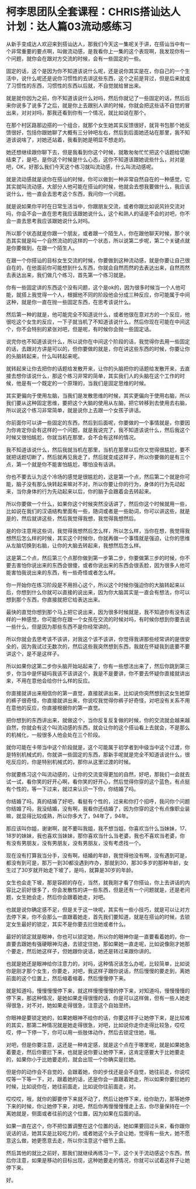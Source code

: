 # 柯李思团队全套课程：CHRIS搭讪达人计划：达人篇03流动感练习

从新手变成达人欢迎来到搭讪达人，那我们今天这一集呢关于讲，在搭讪当中有一个非常重要的要点啊，叫做流动感，是我看你上一集的这个表现啊，我发现你有一个问题，就你会在跟对方交流的时候，会有一些固定的一些。

固定的话，这个是因为你不知道该说什么呢，还是说你其实是在，你自己的一个生活中，说什么呢还是说你习惯性的去讲这些东西，这个之前是背过，但是后来就成了习惯性的东西，习惯性的东西以后就，不自觉就给冒出来。

就是就你因为之前，你不知道该说什么对吗，然后你就记了一些固定的话，然后后来你说多了说多了之后，就是你上去跟别人讲的时候，你就会把这些话不自觉的冒出来，对对对吗，那我还看到你有一个情况，就比如说在那个。

在那个村区路那边搭的一个组合，就那个女生她其实反馈很好，就背书包那个她反馈很好，包括你跟她聊了大概有三分钟吧左右，然后到后面她还站在那里，我不知道该说啥了，对她还站着，我看到她是明显不想走的。

她还想继续跟你聊下去，但是我看到你这个时候，就敢匆匆忙忙把这个话题给切断结束了，是吧，是你这个时候是什么心态，这你不知道该跟她说些什么，对对是吧，OK，好那么我们今天这个练习就叫流动感，什么叫流动感呢。

就是流动感就是说你在搭讪的时候，你可以做到一种非常自然自在的一种感觉，它其实就叫流动感，大部分人他可能在搭讪的时候，他就会去想我要做什么，我应该说什么，他一直会去思考这个东西，我问你一个问题。

就是说如果你平时在日常生活当中，你跟朋友交流，或者你跟比如说风铃交流对吗，你会不会一直在思考我应该跟她说什么，这个和熟人的话是不会的对吧，你不会一直去思考我应该跟她说什么对吗。

所以那个状态就是你跟一个朋友，或者跟一个陌生人，你在跟他聊天时候，那个状态其实就是叫一个自然流动的这样的一个状态，所以说第二步呢，第二个关键点就是你要做到，在跟一个陌生人。

在跟一个你搭讪的目标女生交流的时候，你要做到这种流动感，就是你要让自己很自在的，在他面前你可能想到什么东西，你就会自然而然的去表达出来，自然而然去表达出来，我们做几个练习，首先第一个练习就是。

你有一些固定讲的东西这个没有问题，这个是ok的，因为很多时候当一个人他可能，就搭上我觉得一个人，根据他不同的阶段他会分成三种反应，你可能属于中间这种，就是你一直在抛一些固定东西，在思考该说什么。

然后第一种的就是，他可能完全不知道说什么，或者他很在意对方的一个反应，他很吃这个女生的反应，一下子就当机了不知道该说什么，然后你现在可能在中间这个，你不会特别的紧张对吧，但是呢，有时候你会抛一些固定话。

说完你也不知道该说什么，所以说你在中间这个阶段的话，我觉得你去用一些固定的话，去跟对方讲是可以的，但你要做的就是，你在讲这些东西的时候，你要让你的头脑转起来，什么叫转起来呢。

就转起来让你去把你的话题给发散开来，让你的头脑把你的话题给发散开来，去直接去想你该说什么，那这个练习非常的简单，其实我们人的头脑在这个工作的时候，他是有一个既定的一个原理的，当我们是固定思维的时候。

其实更偏向于使用左脑，当我们是发散思维的时候，其实更偏向于使用右脑，所以我们要从这种固定思维，要把这个大脑的使用从左脑，把它转移到去使用去右脑，所以说这个练习非常简单，就是说你上去跟一个女孩子讲话。

你前面你可以讲一些固定的东西，然后到后面呢，你要做的一个事情就是，你要因为你肯定你会有这样的一个问题，就是我说完了，我不知道该说什么，然后我这个时候又很怕尴尬，你就当机在那里，会不会有这样的情况。

我不知道该说什么，然后我就当机在那里，当机在那里以后你又觉得很尴尬，要不就把话题切断了，然后就再见我走了，然后就变成这样子，所以你要做的是有三个点，第一个就是你不能害怕尴尬，哪怕没有话讲。

你也不要去认为这个冷场的感觉是很尴尬的，这是第一个点，然后第二个就是你可能，脑子没有那么快转起来嘛对不对，所以你要让你的行为，身体的行为先动起来，当你身体的行为先动起来以后，你的脑子会跟着会去转起来。

所以你要做一个什么，如果你这个时候突然没话讲了，然后你这个时候就用一些，比如说在我们的汉语结构里面有一些，随词或者是一些助词，你可以讲这些，就是是的，然后就讲这些，然后我觉得我想，我觉得我想然后。

是的你注意用这些词，我觉得我想然后怎么样，所以怎么样，当你在想，我觉得我想然后怎么样的时候，其实这个时候你，你就再做一个事情就是强迫，让你的思维从左脑切换到右脑，让你的大脑去转起来，我想然后怎么样。

这是第二个点，然后第三个点那你做到第一步第二步，你要做第三步的时候，你不要去害怕你说出来的东西会很傻，或者你说出来的东西会很丢脸，因为很多人他可能害怕我说出来的东西，有一些奇怪或者怎么样。

你一开始你在练习阶段是不用担心这个，所以这个时候你强迫你的大脑转起来以后，你想到什么你就可以直接的说出来，因为你大脑其实是一直会有想法，你可以想到那个东西，你直接就把它给表达出来。

最快的直觉你想到那个马上把它说出来，因为很多时候就是，我不知道你有没有这样的一种感觉，你可能你在跟一个女孩在交流的时候对吗，有时候你想到你要去说一些什么，但是因为那些东西不是你经常讲的。

所以你就会去思考该不该讲，对我这个该不该讲，你觉得我讲那些经常讲的是很安全的，因为我试过无数次的，然后这些我突然想到东西，我就在怀疑我到底要不要讲这个，是不是这样子。

所以如果你这第二步你头脑开始站起来了，你有一些想法出来了，然后你跳到第三步，你当中是怀疑吗我该不该讲这个，我是不是要讲，你不要去怀疑你直接就讲出来，不用在意他会给你什么样的反应。

你直接就讲出来相信你的第一直觉，直接就讲出来，比如说你突然想到这女生她穿的裤子很奇怪，你直接就讲出来，你说哎我觉得你裤子好奇怪，对吧没有关系不用在意他的反应，你直接根据你的第一直觉。

把你想到的东西讲出来，就做这个，当你反复反复做的时候，你的交流就会越来越自然，你就会有这个叫流动感的东西，就会让你的这个搭讪看上去就会，不是那么的机械化，一般很多人他会处在三个阶段。

就你可能在卡带当中这个阶段就是，这个可能属于初学者到中级当中这个过渡，你是特别机械式的，你就讲一些固定的东西，那新手呢就是完全不知道该说什么，很吃反应的，你是特别机械式的，那你从这里过渡的时候。

你就要练习这个叫流动感的，让你的交流变得更加的自然，好吧，那我们一会就去试一试，看你笑的好开心啊，看你笑的好开心，然后觉得你穿的这个蓝色，有点挺有个性的，等一下过来，就过来认识一下你，你结婚了吗。

你结婚了吗，真的结婚了好吧，看挺有个性的，过来和你打个招呼，我问你个问题你结婚了吗，我没结婚，没有啊，我看你还结婚了，因为你穿的这个有点像职业装嘛，就显得比较成熟，所以你多大了，94年了，94年。

那应该叫你姐，谢谢啊，就不要叫我姐，我不想当姐，你喜欢当什么当妹妹，17、18岁的妹妹，我也喜欢当妹妹，那你喜欢当什么当老婆，我也不喜欢当老婆，你有没有男朋友，没有男朋友，没有男朋友，没有考虑找一个。

现在没有打算我当分手，没有啊，结婚的年龄，我觉得他没有啊，没有遇到可是，都没有到可是，那万一到30都没遇到咋办，那就到30，那30多岁的那种年龄，女生过了30岁就开始走下坡了，是吗，就算是30岁的年龄。

女生也会走下坡，那是容颜的存在，当然，就我刚才看了你搭讪，你上去讲话的内容比之前好很多了，你会发散性的讲一些东西，但是还有一个问题就是，还是老问题，女生她会走，然后你会跟着她走，对吧。

也就是说你确定感不足，但是关于这一块呢，其实有一些小技巧，就是可以让对方去停下来，你不会那么一直跟着她走，首先我们要知道，就是在搭讪的时候，去锁定女生最好的锁定，其实不是你要去拦住她或者什么。

最好的锁定就是眼神，你也可以锁定她，所以你的眼神你是一直要看着她的，你一直要去跟她有强硬眼神沟通，去锁定住她，那如果她一直走呢，比如说像刚才她那个要走，然后她这样子，但她跟你说话，她还是转过来跟你讲的。

也就是她还是眼神给你注意力的，对吗，这种情况该怎么办呢，比较简单，比如说你是刚才那个女生，你要走，对吧，我这样子跟你说话，然后慢慢的要走到，离她前面的这个位置上，然后缩着缩着，然后慢慢停下来。

就是知道吗，慢慢慢慢停下来，就这样慢慢慢慢的停下来，对知道吗，慢慢慢慢的停下来，那这种情况，是她如果走得很慢的话，你是可以这样做，但有一些人她走得很急，对不对，她如果走得很急，注意这个自始至终。

你眼神是要锁定她的，如果她眼神不给你的话，你要这样子让她停下来，是比较难的其实，那第二种情况就是她走得很急，对吧，比如说你走你走得比较急，哎哎哎，停一下停一下，你可以用一些肢体动作，然后去锁定住她，哦。

对吧，但是你要注意，这还是一种肯定感，就是这个点在于哪里呢，就是如果她急着要走，然后你要拦下来，也就是说你要让她停下来，这肯定感要大于比她要走的，如果你小于比她要走的，就会出现一个你确实是拦她。

但是你的动作会不自觉的，会跟着她，你的步伐还是会不自觉，她往前走，你说哎哎等一下等一下，对，跟着她的话，还是你会一直跟着她走，所以如果你要拦她的时候，比如说你在，她往前面走，比如说你往前面走，对。

哎哎哎，哦，就你的脚要停下来就不动了，然后让她停下来，给你助力，那等她停下来的时候，你让她停下来，对吧，然后你再慢慢慢慢走上去，你尽量保持在一个离她就是，侧面或者往前的这个位置，因为如果在后面的话。

如果一直在这个，你不把位置调整在这个位置的话，她如果要回过头来，看你跟你说话的话，她其实是比较吃力的，或者她这个头子会让她，觉得有一些大，她不愿意这么做，她更愿意去走，所以你注意这个细节上面。

然后其他的就比之前好，那我们就继续再练习一下，这个关于流动感这个东西，然后你注意，如果是移动的目标出现，这种她要走的情况，你就可以试着这样子让她停下来。

好。